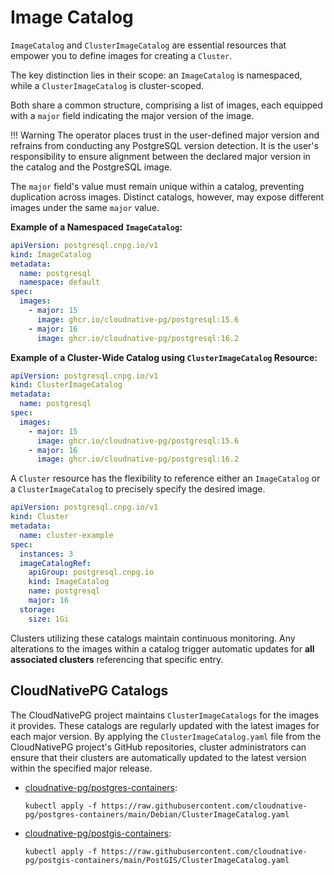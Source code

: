 # Image Catalog

`ImageCatalog` and `ClusterImageCatalog` are essential resources that empower
you to define images for creating a `Cluster`.

The key distinction lies in their scope: an `ImageCatalog` is namespaced, while
a `ClusterImageCatalog` is cluster-scoped.

Both share a common structure, comprising a list of images, each equipped with
a `major` field indicating the major version of the image.

!!! Warning
    The operator places trust in the user-defined major version and refrains
    from conducting any PostgreSQL version detection. It is the user's
    responsibility to ensure alignment between the declared major version in
    the catalog and the PostgreSQL image.

The `major` field's value must remain unique within a catalog, preventing
duplication across images. Distinct catalogs, however, may
expose different images under the same `major` value.

**Example of a Namespaced `ImageCatalog`:**

```yaml
apiVersion: postgresql.cnpg.io/v1
kind: ImageCatalog
metadata:
  name: postgresql
  namespace: default
spec:
  images:
    - major: 15
      image: ghcr.io/cloudnative-pg/postgresql:15.6
    - major: 16
      image: ghcr.io/cloudnative-pg/postgresql:16.2
```

**Example of a Cluster-Wide Catalog using `ClusterImageCatalog` Resource:**

```yaml
apiVersion: postgresql.cnpg.io/v1
kind: ClusterImageCatalog
metadata:
  name: postgresql
spec:
  images:
    - major: 15
      image: ghcr.io/cloudnative-pg/postgresql:15.6
    - major: 16
      image: ghcr.io/cloudnative-pg/postgresql:16.2
```

A `Cluster` resource has the flexibility to reference either an `ImageCatalog`
or a `ClusterImageCatalog` to precisely specify the desired image.

```yaml
apiVersion: postgresql.cnpg.io/v1
kind: Cluster
metadata:
  name: cluster-example
spec:
  instances: 3
  imageCatalogRef:
    apiGroup: postgresql.cnpg.io
    kind: ImageCatalog
    name: postgresql
    major: 16
  storage:
    size: 1Gi
```

Clusters utilizing these catalogs maintain continuous monitoring.
Any alterations to the images within a catalog trigger automatic updates for
**all associated clusters** referencing that specific entry.

## CloudNativePG Catalogs

The CloudNativePG project maintains `ClusterImageCatalogs` for the images it
provides. These catalogs are regularly updated with the latest images for each
major version. By applying the `ClusterImageCatalog.yaml` file from the
CloudNativePG project's GitHub repositories, cluster administrators can ensure
that their clusters are automatically updated to the latest version within the
specified major release.

* [cloudnative-pg/postgres-containers](https://github.com/cloudnative-pg/postgres-containers):
  ```shell
  kubectl apply -f https://raw.githubusercontent.com/cloudnative-pg/postgres-containers/main/Debian/ClusterImageCatalog.yaml
  ```
* [cloudnative-pg/postgis-containers](https://github.com/cloudnative-pg/postgis-containers):
  ```shell
  kubectl apply -f https://raw.githubusercontent.com/cloudnative-pg/postgis-containers/main/PostGIS/ClusterImageCatalog.yaml
  ```
